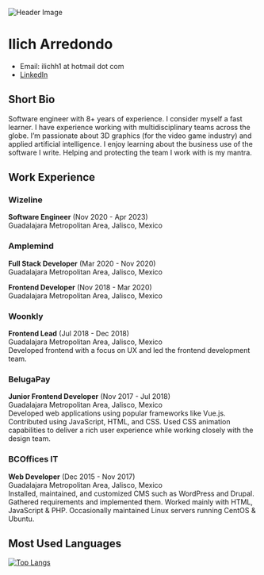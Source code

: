 <!--
**ilichh1/ilichh1** is a ✨ _special_ ✨ repository because its `README.md` (this file) appears on your GitHub profile.

Here are some ideas to get you started:

- 🔭 I’m currently working on ...
- 🌱 I’m currently learning ...
- 👯 I’m looking to collaborate on ...
- 🤔 I’m looking for help with ...
- 💬 Ask me about ...
- 📫 How to reach me: ...
- 😄 Pronouns: ...
- ⚡ Fun fact: ...
-->

![Header Image](https://github.com/ilichh1/ilichh1/assets/13463341/85c07c7b-e572-45ec-83c8-6770ac16210b)

# Ilich Arredondo
- Email: ilichh1 at hotmail dot com
- [LinkedIn](https://linkedin.com/in/ilichh1)

## Short Bio
Software engineer with 8+ years of experience. I consider myself a fast learner. I have experience working with multidisciplinary teams across the globe. I’m passionate about 3D graphics (for the video game industry) and applied artificial intelligence. I enjoy learning about the business use of the software I write. Helping and protecting the team I work with is my mantra.

## Work Experience

### Wizeline
**Software Engineer** (Nov 2020 - Apr 2023)  
Guadalajara Metropolitan Area, Jalisco, Mexico

### Amplemind
**Full Stack Developer** (Mar 2020 - Nov 2020)  
Guadalajara Metropolitan Area, Jalisco, Mexico

**Frontend Developer** (Nov 2018 - Mar 2020)  
Guadalajara Metropolitan Area, Jalisco, Mexico

### Woonkly
**Frontend Lead** (Jul 2018 - Dec 2018)  
Guadalajara Metropolitan Area, Jalisco, Mexico  
Developed frontend with a focus on UX and led the frontend development team.

### BelugaPay
**Junior Frontend Developer** (Nov 2017 - Jul 2018)  
Guadalajara Metropolitan Area, Jalisco, Mexico  
Developed web applications using popular frameworks like Vue.js. Contributed using JavaScript, HTML, and CSS. Used CSS animation capabilities to deliver a rich user experience while working closely with the design team.

### BCOffices IT
**Web Developer** (Dec 2015 - Nov 2017)  
Guadalajara Metropolitan Area, Jalisco, Mexico  
Installed, maintained, and customized CMS such as WordPress and Drupal. Gathered requirements and implemented them. Worked mainly with HTML, JavaScript & PHP. Occasionally maintained Linux servers running CentOS & Ubuntu.

## Most Used Languages
[![Top Langs](https://github-readme-stats.vercel.app/api/top-langs/?username=ilichh1)](https://github.com/ilichh1)
